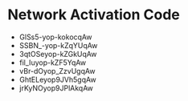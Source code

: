 # Network Activation Code
* GlSs5-yop-kokocqAw
* SSBN_-yop-kZqYUqAw
* 3qtOSeyop-kZGkUqAw
* fil_Iuyop-kZF5YqAw
* vBr-dOyop_ZzvUgqAw
* GhtELeyop9JVh5gqAw
* jrKyNOyop9JPlAkqAw